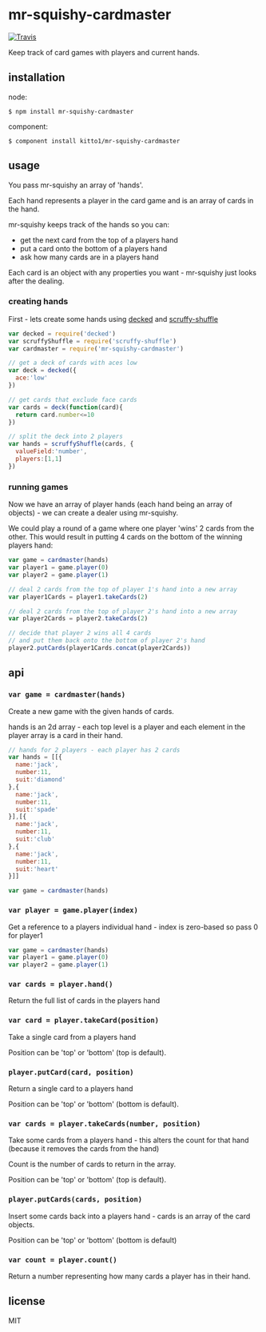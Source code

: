 mr-squishy-cardmaster
=====================

[![Travis](http://img.shields.io/travis/kitto1/mr-squishy-cardmaster.svg?style=flat)](https://travis-ci.org/kitto1/mr-squishy-cardmaster)

Keep track of card games with players and current hands.

## installation

node:

```
$ npm install mr-squishy-cardmaster
```

component:

```
$ component install kitto1/mr-squishy-cardmaster
```

## usage

You pass mr-squishy an array of 'hands'.

Each hand represents a player in the card game and is an array of cards in the hand.

mr-squishy keeps track of the hands so you can:

 * get the next card from the top of a players hand
 * put a card onto the bottom of a players hand
 * ask how many cards are in a players hand

Each card is an object with any properties you want - mr-squishy just looks after the dealing.

### creating hands

First - lets create some hands using [decked](https://github.com/binocarlos/decked) and [scruffy-shuffle](https://github.com/kitto1/scruffy-shuffle)

```js
var decked = require('decked')
var scruffyShuffle = require('scruffy-shuffle')
var cardmaster = require('mr-squishy-cardmaster')

// get a deck of cards with aces low
var deck = decked({
  ace:'low'
})

// get cards that exclude face cards
var cards = deck(function(card){
  return card.number<=10
})

// split the deck into 2 players
var hands = scruffyShuffle(cards, {
  valueField:'number',
  players:[1,1]
})
```

### running games
Now we have an array of player hands (each hand being an array of objects) - we can create a dealer using mr-squishy.

We could play a round of a game where one player 'wins' 2 cards from the other.  This would result in putting 4 cards on the bottom of the winning players hand:

```js
var game = cardmaster(hands)
var player1 = game.player(0)
var player2 = game.player(1)

// deal 2 cards from the top of player 1's hand into a new array
var player1Cards = player1.takeCards(2)

// deal 2 cards from the top of player 2's hand into a new array
var player2Cards = player2.takeCards(2)

// decide that player 2 wins all 4 cards
// and put them back onto the bottom of player 2's hand
player2.putCards(player1Cards.concat(player2Cards))
```

## api

### `var game = cardmaster(hands)`

Create a new game with the given hands of cards.

hands is an 2d array - each top level is a player and each element in the player array is a card in their hand.

```js
// hands for 2 players - each player has 2 cards
var hands = [[{
  name:'jack',
  number:11,
  suit:'diamond'
},{
  name:'jack',
  number:11,
  suit:'spade'
}],[{
  name:'jack',
  number:11,
  suit:'club'
},{
  name:'jack',
  number:11,
  suit:'heart'
}]]

var game = cardmaster(hands)
```

### `var player = game.player(index)`

Get a reference to a players individual hand - index is zero-based so pass 0 for player1

```js
var game = cardmaster(hands)
var player1 = game.player(0)
var player2 = game.player(1)
```

### `var cards = player.hand()`

Return the full list of cards in the players hand

### `var card = player.takeCard(position)`

Take a single card from a players hand

Position can be 'top' or 'bottom' (top is default).

### `player.putCard(card, position)`

Return a single card to a players hand

Position can be 'top' or 'bottom' (bottom is default).

### `var cards = player.takeCards(number, position)`

Take some cards from a players hand - this alters the count for that hand (because it removes the cards from the hand)

Count is the number of cards to return in the array.

Position can be 'top' or 'bottom' (top is default).

### `player.putCards(cards, position)`

Insert some cards back into a players hand - cards is an array of the card objects.

Position can be 'top' or 'bottom' (bottom is default)

### `var count = player.count()`

Return a number representing how many cards a player has in their hand.

## license

MIT